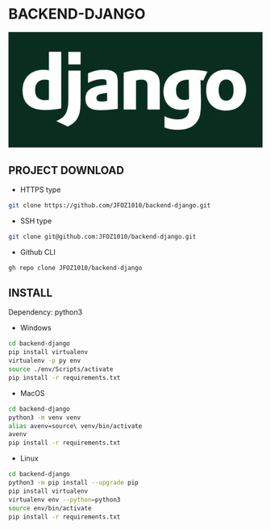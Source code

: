# BACKEND-DJANGO
![Image text](/django.png)

## PROJECT DOWNLOAD

* HTTPS type
~~~sh
git clone https://github.com/JFOZ1010/backend-django.git
~~~

* SSH type
~~~sh
git clone git@github.com:JFOZ1010/backend-django.git
~~~

* Github CLI
~~~sh
gh repo clone JFOZ1010/backend-django
~~~


## INSTALL

Dependency: python3

* Windows
~~~sh
cd backend-django
pip install virtualenv
virtualenv -p py env
source ./env/Scripts/activate
pip install -r requirements.txt 
~~~

* MacOS
~~~sh
cd backend-django
python3 -m venv venv
alias avenv=source\ venv/bin/activate
avenv
pip install -r requirements.txt 
~~~

* Linux
~~~sh
cd backend-django
python3 -m pip install --upgrade pip
pip install virtualenv
virtualenv env --python=python3
source env/bin/activate
pip install -r requirements.txt 
~~~
